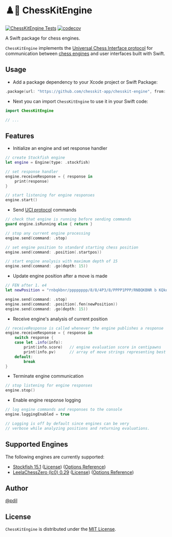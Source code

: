 # ♟️🤖 ChessKitEngine

[![ChessKitEngine Tests](https://github.com/chesskit-app/chesskit-engine/actions/workflows/test-chesskit-engine.yml/badge.svg)](https://github.com/chesskit-app/chesskit-engine/actions/workflows/test-chesskit-engine.yml) [![codecov](https://codecov.io/github/chesskit-app/chesskit-engine/branch/master/graph/badge.svg?token=TDS6QOD25U)](https://codecov.io/gh/chesskit-app/chesskit-engine)

A Swift package for chess engines.

`ChessKitEngine` implements the [Universal Chess Interface protocol](https://backscattering.de/chess/uci/2006-04.txt) for communication between [chess engines](https://en.wikipedia.org/wiki/Chess_engine) and user interfaces built with Swift.

## Usage

* Add a package dependency to your Xcode project or Swift Package:
``` swift
.package(url: "https://github.com/chesskit-app/chesskit-engine", from: "0.1.0")
```

* Next you can import `ChessKitEngine` to use it in your Swift code:
``` swift
import ChessKitEngine

// ...

```

## Features

* Initialize an engine and set response handler
``` swift
// create Stockfish engine
let engine = Engine(type: .stockfish)

// set response handler
engine.receiveResponse = { response in
    print(response)
}

// start listening for engine responses
engine.start()
```

* Send [UCI protocol](https://backscattering.de/chess/uci/2006-04.txt) commands
``` swift
// check that engine is running before sending commands
guard engine.isRunning else { return }

// stop any current engine processing
engine.send(command: .stop)

// set engine position to standard starting chess position
engine.send(command: .position(.startpos))

// start engine analysis with maximum depth of 15
engine.send(command: .go(depth: 15))
```

* Update engine position after a move is made
``` swift
// FEN after 1. e4
let newPosition = "rnbqkbnr/pppppppp/8/8/4P3/8/PPPP1PPP/RNBQKBNR b KQkq e3 0 1"

engine.send(command: .stop)
engine.send(command: .position(.fen(newPosition))
engine.send(command: .go(depth: 15))
```

* Receive engine's analysis of current position
``` swift
// receiveResponse is called whenever the engine publishes a response
engine.receiveResponse = { response in
    switch response {
    case let .info(info):
        print(info.score)   // engine evaluation score in centipawns
        print(info.pv)      // array of move strings representing best line
    default:
        break
}
```

* Terminate engine communication
``` swift
// stop listening for engine responses
engine.stop()
```

* Enable engine response logging
``` swift
// log engine commands and responses to the console
engine.loggingEnabled = true

// Logging is off by default since engines can be very
// verbose while analyzing positions and returning evaluations.
```

## Supported Engines

The following engines are currently supported:

* [Stockfish 15.1](https://github.com/official-stockfish/Stockfish/tree/sf_15.1) ([License](https://github.com/official-stockfish/Stockfish/blob/sf_15.1/Copying.txt)) ([Options Reference](https://github.com/official-stockfish/Stockfish/tree/sf_15.1#the-uci-protocol-and-available-options))
* [LeelaChessZero (lc0) 0.29](https://github.com/LeelaChessZero/lc0/tree/v0.29.0) ([License](https://github.com/LeelaChessZero/lc0/blob/v0.29.0/COPYING)) ([Options Reference](https://github.com/LeelaChessZero/lc0/wiki/Lc0-options))

## Author

[@pdil](https://github.com/pdil)

## License

`ChessKitEngine` is distributed under the [MIT License](https://github.com/chesskit-app/chesskit-engine/blob/master/LICENSE).
